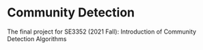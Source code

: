 # Community Detection
The final project for SE3352 (2021 Fall): Introduction of Community Detection Algorithms
